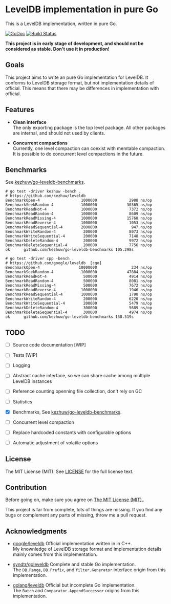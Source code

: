 # LevelDB implementation in pure Go
This is a LevelDB implementation, written in pure Go.

[![GoDoc](https://godoc.org/github.com/kezhuw/leveldb?status.svg)](http://godoc.org/github.com/kezhuw/leveldb)
[![Build Status](https://travis-ci.org/kezhuw/leveldb.svg?branch=master)](https://travis-ci.org/kezhuw/leveldb)

**This project is in early stage of development, and should not be considered as stable. Don't use it in production!**


## Goals
This project aims to write an pure Go implementation for LevelDB. It conforms to LevelDB storage format, but not
implementation details of official. This means that there may be differences in implementation with official.


## Features

- **Clean interface**  
The only exporting package is the top level package. All other packages are internal, and should not used by clients.

- **Concurrent compactions**  
Currently, one level compaction can coexist with memtable compaction. It is possible to do concurrent level compactions
in the future.


## Benchmarks

See [kezhuw/go-leveldb-benchmarks][go-leveldb-benchmarks].

```shell
# go test -driver kezhuw -bench .
# https://github.com/kezhuw/leveldb
BenchmarkOpen-4                  1000000              2988 ns/op
BenchmarkSeekRandom-4            1000000             30365 ns/op
BenchmarkReadHot-4               1000000              7372 ns/op
BenchmarkReadRandom-4            1000000              8609 ns/op
BenchmarkReadMissing-4           1000000             15768 ns/op
BenchmarkReadReverse-4           1000000              1053 ns/op
BenchmarkReadSequential-4        2000000               947 ns/op
BenchmarkWriteRandom-4            200000              8073 ns/op
BenchmarkWriteSequential-4        200000              7148 ns/op
BenchmarkDeleteRandom-4           200000              9972 ns/op
BenchmarkDeleteSequential-4       200000              7756 ns/op
ok      github.com/kezhuw/go-leveldb-benchmarks 105.298s
```

```shell
# go test -driver cpp -bench .
# https://github.com/google/leveldb  [cgo]
BenchmarkOpen-4                 10000000               234 ns/op
BenchmarkSeekRandom-4            1000000             47884 ns/op
BenchmarkReadHot-4                500000              4914 ns/op
BenchmarkReadRandom-4             500000              8081 ns/op
BenchmarkReadMissing-4            500000              7672 ns/op
BenchmarkReadReverse-4           1000000              1946 ns/op
BenchmarkReadSequential-4        1000000              1790 ns/op
BenchmarkWriteRandom-4            200000              6220 ns/op
BenchmarkWriteSequential-4        200000              5479 ns/op
BenchmarkDeleteRandom-4           300000              5689 ns/op
BenchmarkDeleteSequential-4       300000              4974 ns/op
ok      github.com/kezhuw/go-leveldb-benchmarks 158.519s
```

## TODO
- [ ] Source code documentation [WIP]
- [ ] Tests [WIP]
- [ ] Logging
- [ ] Abstract cache interface, so we can share cache among multiple LevelDB instances
- [ ] Reference counting openning file collection, don't rely on GC
- [ ] Statistics
- [x] Benchmarks, See [kezhuw/go-leveldb-benchmarks][go-leveldb-benchmarks].
- [ ] Concurrent level compaction
- [ ] Replace hardcoded constants with configurable options
- [ ] Automatic adjustment of volatile options


## License
The MIT License (MIT). See [LICENSE](LICENSE) for the full license text.


## Contribution
Before going on, make sure you agree on [The MIT License (MIT).](LICENSE).

This project is far from complete, lots of things are missing. If you find any bugs or complement any parts of missing,
throw me a pull request.


## Acknowledgments
* [google/leveldb](https://github.com/google/leveldb) Official implementation written in in C++.  
  My knownledge of LevelDB storage format and implementation details mainly comes from this implementation.

* [syndtr/goleveldb](https://github.com/syndtr/goleveldb) Complete and stable Go implementation.  
  The `DB.Range`, `DB.Prefix`, and `filter.Generator` interface origin from this implementation.

* [golang/leveldb](https://github.com/golang/leveldb) Official but incomplete Go implementation.  
  The `Batch` and `Comparator.AppendSuccessor` origins from this implementation.

[go-leveldb-benchmarks]: https://github.com/kezhuw/go-leveldb-benchmarks

